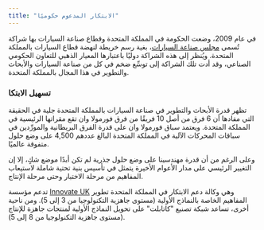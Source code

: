 ```yaml
---
title: "الابتكار المدعوم حكوميًا"
---
```

في عام 2009، وضعت الحكومة في المملكة المتحدة وقطاع صناعة السيارات بها شراكة تُسمى [مجلس صناعة السيارات](http://www.automotivecouncil.co.uk/)، بغية رسم خريطة لنهضة قطاع السيارات بالمملكة المتحدة. ويُنظر إلى هذه الشراكة دوليًا باعتبارها المعيار الذهبي للتعاون الحكومي الصناعي، وقد أدت تلك الشراكة إلى توسِّع ضخم في كل من صناعة السيارات والأبحاث والتطوير في هذا المجال بالمملكة المتحدة.

### تسهيل الابتكا

تظهر قدرة الأبحاث والتطوير في صناعة السيارات بالمملكة المتحدة جلية في الحقيقة التي مفادها أن 6 فرق من أصل 10 فريقًا من فرق فورمولا وان تقع مقراتها الرئيسية في المملكة المتحدة. ويعتمد سباق فورمولا وان على قدرة الفرق البريطانية والمورِّدين في سباقات المحركات الآلية في المملكة المتحدة البالغ عددهم 4,500 على وضع حلول متفوقة عالميًا.

وعلى الرغم من أن قدرة مهندسينا على وضع حلول جذرية لم تكن أبدًا موضع شكٍ، إلا إن التغيير الرئيسي على مدار الأعوام الأخيرة يتمثل في تأسيس بنية تحتية شاملة لاستيعاب المفاهيم من مرحلة الاختبار وحتى مرحلة الإنتاج.

تدعم مؤسسة [Innovate UK](https://www.gov.uk/government/organisations/innovate-uk) وهي وكالة دعم الابتكار في المملكة المتحدة تطوير المفاهيم الخاصة بالنماذج الأولية (مستوى جاهزية التكنولوجيا من 3 إلى 5). ومن ناحية أخرى، تساعد شبكة تصنيع "كاتابلت" على تحويل النماذج الأولية لمنتجات جاهزة للإنتاج (مستوى جاهزية التكنولوجيا من 8 إلى 5).
